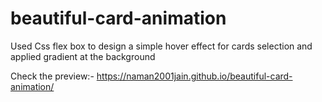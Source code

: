 # beautiful-card-animation
Used Css flex box to design a simple hover effect for cards selection and applied gradient at the background



Check the preview:- https://naman2001jain.github.io/beautiful-card-animation/
